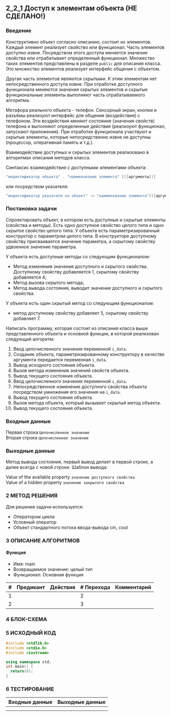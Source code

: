 ## 2_2_1 Доступ к элементам объекта (НЕ СДЕЛАНО!)
### Введение
Конструктивно объект согласно описанию, состоит их элементов. Каждый элемент реализует свойство или функционал. Часть элементов доступно извне. Посредством этого доступа меняется значение свойства или отрабатывает определенный функционал. Множество таких элементов представлены в разделе `public` для описания класса. Это множество элементов реализует интерфейс общения с объектом. 

Другая часть элементов являются скрытыми. К этим элементам нет непосредственного доступа извне. При отработке доступного функционала меняются значения скрытых элементов и скрытые функциональные элементы выполняют часть отрабатываемого алгоритма.

Метафора реального объекта - телефон. Сенсорный экран, кнопки и разъёмы реализуют интерфейс для общения (воздействия) с телефоном. Эти воздействия меняют состояние (значения свойств) телефона и выполняют определенные действия (реализуют функционал, запускают приложения). При отработке функционала участвуют и скрытые элементы, которые непосредственно извне не доступны (процессор, оперативная память и т.д.). 

Взаимодействие доступных и скрытых элементов реализовано в алгоритмах описания методов класса.

Синтаксис взаимодействия с доступными элементами объекта:
```c++
"индентификатор объекта" . "наименование элемента" [([аргументы])]
```

или посредством указателя:
```c++
"индентификатор указателя на объект" -> "наименование элемента"[([аргументы])]
```

### Постановка задачи
Спроектировать объект, в котором есть доступные и скрытые элементы (свойства и методы). Есть одно доступное свойство целого типа и одно скрытое свойство целого типа.
У объекта есть параметризированный конструктор с параметром целого типа. В конструкторе доступному свойству присваивается значение параметра, а скрытому свойству удвоенное значение параметра.

У объекта есть доступные методы со следующим функционалом:
- Метод изменения значения доступного и скрытого свойства. Доступному свойству добавляется 1, скрытому свойству добавляется 4;
- Метод вызова скрытого метода;
- Метод вывода состояния, выводит значение доступного и скрытого свойства.

У объекта есть один скрытый метод со следующим функционалом:
- метод доступному свойству добавляет 5, скрытому свойству добавляет 7.

Написать программу, которая состоит из описания класса выше представленного объекта и основной функции, в которой реализован следующий алгоритм:
1. Ввод целочисленного значения переменной `i_data`.
2. Создание объекта, параметризированному конструктору в качестве аргумента передается переменная `i_data`.
3. Вывод исходного состояния объекта.
4. Вызов метода изменения значений свойств объекта.
5. Вывод текущего состояния объекта.
6. Ввод целочисленного значения переменной `i_data`.
7. Непосредственное изменение доступного свойства объекта посредством умножения его значения на `i_data`.
8. Вывод текущего состояния объекта.
9. Вызов метода объекта, который вызывает скрытый метод объекта.
10. Вывод текущего состояния объекта.

### Входные данные
Первая строка `Целочисленное значение`
<br>
Вторая строка `Целочисленное значение`

### Выходные данные
Метод вывода состояния, первый вывод делает в первой строке, а далее всегда с новой строки. Шаблон вывода:

Value of the available property `значение доступного свойства`
<br>
Value of a hidden property `значение закрытого свойства`

### 2 МЕТОД РЕШЕНИЯ
Для решения задачи используется:
- Оператором цикла
- Условный оператор
- Объект стандартного потока ввода-вывода cin, cout

### 3 ОПИСАНИЕ АЛГОРИТМОВ
#### Функция
- Имя: main
- Возвращаемое значение: целый тип
- Функционал: Основная функция

| # | Предикант | Действия | # Перехода | Комментарий
| --- | ----- | ------ | ---- | -- |
| 1 | | | 2
| 2 | | | 3


### 4 БЛОК-СХЕМА

### 5 ИСХОДНЫЙ КОД
```c++
#include <stdlib.h>
#include <stdio.h>
#include <iostream>

using namespace std;
int main() {
  return(0);
}
```

### 6 ТЕСТИРОВАНИЕ
| Входные данные | Выходные данные |
| --- | ----- |
|  |  |
|  |  |
